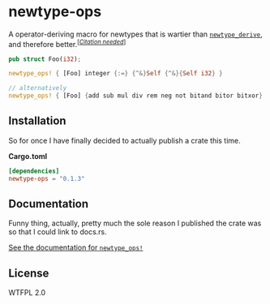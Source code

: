 newtype-ops
===========

A operator-deriving macro for newtypes that is wartier than [`newtype_derive`](https://github.com/DanielKeep/rust-custom-derive),
and therefore better.<sup>[[_Citation needed_](https://en.wikipedia.org/wiki/Wikipedia:Citation_needed)]</sup>

```rust
pub struct Foo(i32);

newtype_ops! { [Foo] integer {:=} {^&}Self {^&}{Self i32} }

// alternatively
newtype_ops! { [Foo] {add sub mul div rem neg not bitand bitor bitxor} {:=} {^&}Self {^&}{Self i32} }
```

Installation
------------

So for once I have finally decided to actually publish a crate this time.

**Cargo.toml**

```toml
[dependencies]
newtype-ops = "0.1.3"
```

Documentation
-------------

Funny thing, actually, pretty much the sole reason I published the crate
was so that I could link to docs.rs.

[See the documentation for `newtype_ops!`](https://docs.rs/newtype-ops/0.1.2/newtype_ops/macro.newtype_ops.html)

License
-------

WTFPL 2.0
